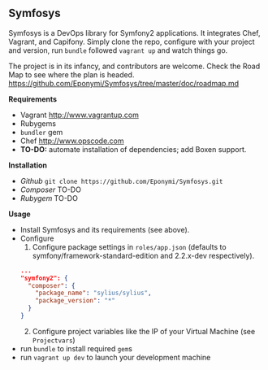Symfosys
--------

Symfosys is a DevOps library for Symfony2 applications. It integrates Chef, Vagrant, and 
Capifony. Simply clone the repo, configure with your project and version, run `bundle` 
followed `vagrant up` and watch things go.

The project is in its infancy, and contributors are welcome. Check the Road Map to see 
where the plan is headed. https://github.com/Eponymi/Symfosys/tree/master/doc/roadmap.md

**Requirements**
  - Vagrant http://www.vagrantup.com
  - Rubygems
  - `bundler` gem
  - Chef http://www.opscode.com
  - **TO-DO:** automate installation of dependencies; add Boxen support. 

**Installation**
  - *Github* `git clone https://github.com/Eponymi/Symfosys.git`
  - *Composer* TO-DO
  - *Rubygem* TO-DO
  
**Usage**
  - Install Symfosys and its requirements (see above).
  - Configure
    1. Configure package settings in `roles/app.json` (defaults to 
    symfony/framework-standard-edition and 2.2.x-dev respectively).
    ```json
    ...
    "symfony2": {
      "composer": {
        "package_name": "sylius/sylius",
        "package_version": "*"
      }
    }
    ```
    2. Configure project variables like the IP of your Virtual Machine (see `Projectvars`)
   - run `bundle` to install required `gem`s
   - run `vagrant up dev` to launch your development machine
